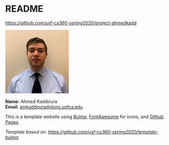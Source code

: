 # README

<https://github.com/usf-cs360-spring2020/project-ahmedkadd>

![Profile Image](profile.jpg)

**Name:** Ahmed Kaddoura  
**Email:** <amkaddoura@dons.usfca.edu>

This is a template website using [Bulma](https://bulma.io/), [FontAwesome](https://origin.fontawesome.com/) for icons, and [Github Pages]().

*Template based on: <https://github.com/usf-cs360-spring2020/template-bulma>*
